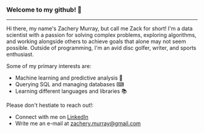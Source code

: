 ### Welcome to my github! 👋
---
Hi there, my name's Zachery Murray, but call me Zack for short! I'm a data scientist with a passion for solving complex problems, exploring algorithms, and working alongside others to achieve goals that alone may not seem possible. Outside of programming, I'm an avid disc golfer, writer, and sports enthusiast.

Some of my primary interests are:
  - Machine learning and predictive analysis 🤖
  - Querying SQL and managing databases ⌨
  - Learning different languages and libraries 📚
  
Please don't hestiate to reach out!:
  - Connect with me on [LinkedIn](https://www.linkedin.com/in/zack-murray/)
  - Write me an e-mail at zachery.murray@gmail.com
  
  
<!--
**zack-murray/zack-murray** is a ✨ _special_ ✨ repository because its `README.md` (this file) appears on your GitHub profile.

Here are some ideas to get you started:

- 🔭 I’m currently working on ...
- 🌱 I’m currently learning ...
- 👯 I’m looking to collaborate on ...
- 🤔 I’m looking for help with ...
- 💬 Ask me about ...
- 📫 How to reach me: ...
- 😄 Pronouns: ...
- ⚡ Fun fact: ...
-->

